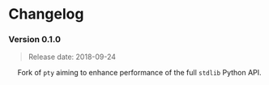 # Changelog

### Version 0.1.0

 > Release date: 2018-09-24

&emsp; Fork of `pty` aiming to enhance performance of the full `stdlib` Python API.
